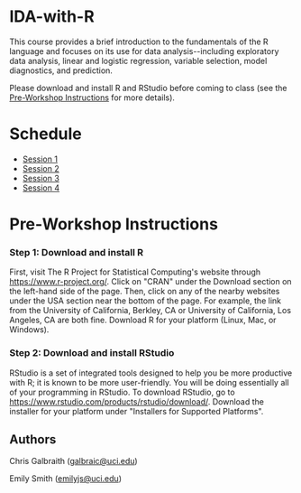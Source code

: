 # IDA-with-R
This course provides a brief introduction to the fundamentals of the R language and focuses on its use for data analysis--including exploratory data analysis, linear and logistic regression, variable selection, model diagnostics, and prediction.

Please download and install R and RStudio before coming to class (see the [Pre-Workshop Instructions](#Instructions) for more details).


# Schedule
* [Session 1](http://ucidatascienceinitiative.github.io//IDA-with-R/IDA-with-R_Session_1.html)
* [Session 2](http://ucidatascienceinitiative.github.io//IDA-with-R/IDA-with-R_Session_2.html)
* [Session 3](http://ucidatascienceinitiative.github.io//IDA-with-R/IDA-with-R_Session_3.html)
* [Session 4](http://ucidatascienceinitiative.github.io//IDA-with-R/IDA-with-R_Session_4.html)


# <a name="Instructions"></a>Pre-Workshop Instructions
### Step 1: Download and install R
First, visit The R Project for Statistical Computing's website through <https://www.r-project.org/>. Click on "CRAN" under the Download section on the left-hand side of the page. Then, click on any of the nearby websites under the USA section near the bottom of the page. For example, the link from the University of California, Berkley, CA or University of California, Los Angeles, CA are both fine. Download R for your platform (Linux, Mac, or Windows).

### Step 2: Download and install RStudio
RStudio is a set of integrated tools designed to help you be more productive with R; it is known to be more user-friendly. You will be doing essentially all of your programming in RStudio. To download RStudio, go to <https://www.rstudio.com/products/rstudio/download/>. Download the installer for your platform under "Installers for Supported Platforms".


## Authors
Chris Galbraith (<galbraic@uci.edu>)

Emily Smith (<emilyjs@uci.edu>)
